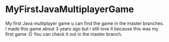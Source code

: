 # MyFirstJavaMultiplayerGame
My first Java multiplayer game u can find the game in the master branches. I made this game about 3 years ago but i still love it because this was my first game :D You can check it out in the master branch.
